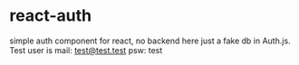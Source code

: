 # react-auth
simple auth component for react, no backend here just a fake db in Auth.js. Test user is mail: test@test.test psw: test
